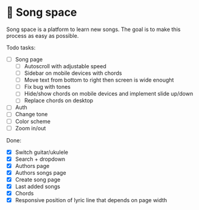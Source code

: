 # 🎵 Song space

Song space is a platform to learn new songs. The goal is to make this process as easy as possible.

Todo tasks:

- [ ] Song page
  - [ ] Autoscroll with adjustable speed
  - [ ] Sidebar on mobile devices with chords
  - [ ] Move text from bottom to right then screen is wide enought
  - [ ] Fix bug with tones
  - [ ] Hide/show chords on mobile devices and implement slide up/down
  - [ ] Replace chords on desktop
- [ ] Auth
- [ ] Change tone
- [ ] Color scheme
- [ ] Zoom in/out

Done:

- [x] Switch guitar/ukulele
- [x] Search + dropdown
- [x] Authors page
- [x] Authors songs page
- [x] Create song page
- [x] Last added songs
- [x] Chords
- [x] Responsive position of lyric line that depends on page width
